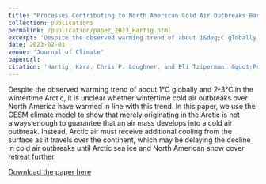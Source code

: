 ```yaml
---
title: "Processes Contributing to North American Cold Air Outbreaks Based on Air Parcel Trajectory Analysis"
collection: publications
permalink: /publication/paper_2023_Hartig.html
excerpt: 'Despite the observed warming trend of about 1&deg;C globally and 2-3&deg;C in the wintertime Arctic, it is unclear whether wintertime cold air outbreaks over North America have warmed in line with this trend. In this paper, we use the CESM climate model to show that merely originating in the Arctic is not always enough to guarantee that an air mass develops into a cold air outbreak. Instead, Arctic air must receive additional cooling from the surface as it travels over the continent, which may be delaying the decline in cold air outbreaks until Arctic sea ice and North American snow cover retreat further.'
date: 2023-02-01
venue: 'Journal of Climate'
paperurl: 
citation: 'Hartig, Kara, Chris P. Loughner, and Eli Tziperman. &quot;Processes Contributing to North American Cold Air Outbreaks Based on Air Parcel Trajectory Analysis&quot;, <i>Journal of Climate</i> 36, 3 (2023): 931-943, doi: https://doi.org/10.1175/JCLI-D-22-0204.1'
---
```

Despite the observed warming trend of about 1&deg;C globally and 2-3&deg;C in the wintertime Arctic, it is unclear whether wintertime cold air outbreaks over North America have warmed in line with this trend. In this paper, we use the CESM climate model to show that merely originating in the Arctic is not always enough to guarantee that an air mass develops into a cold air outbreak. Instead, Arctic air must receive additional cooling from the surface as it travels over the continent, which may be delaying the decline in cold air outbreaks until Arctic sea ice and North American snow cover retreat further.

[Download the paper here](http://kahartig.github.io/files/Hartig2023_JCli.pdf)

